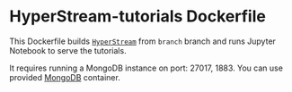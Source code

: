 # HyperStream-tutorials Dockerfile #
This Dockerfile builds [`HyperStream`](1) from `branch` branch and runs Jupyter
Notebook to serve the tutorials.

It requires running a MongoDB instance on port: 27017, 1883.
You can use provided [MongoDB](2) container.

[1]: https://github.com/IRC-SPHERE/HyperStream
[2]: https://github.com/IRC-SPHERE/Hyperstream-Dockerfiles/tree/master/HyperStream-mongo
